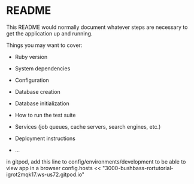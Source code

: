 # README

This README would normally document whatever steps are necessary to get the
application up and running.

Things you may want to cover:

* Ruby version

* System dependencies

* Configuration

* Database creation

* Database initialization

* How to run the test suite

* Services (job queues, cache servers, search engines, etc.)

* Deployment instructions

* ...

in gitpod, add this line to config/environments/development to be able to view app in a browser
config.hosts << "3000-bushbass-rortutorial-igrot2mqk17.ws-us72.gitpod.io"
